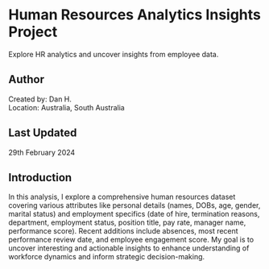 # Human Resources Analytics Insights Project
Explore HR analytics and uncover insights from employee data.

## Author
Created by: Dan H.  
Location: Australia, South Australia

## Last Updated
29th February 2024

## Introduction
In this analysis, I explore a comprehensive human resources dataset covering various attributes like personal details (names, DOBs, age, gender, marital status) and employment specifics (date of hire, termination reasons, department, employment status, position title, pay rate, manager name, performance score). Recent additions include absences, most recent performance review date, and employee engagement score. My goal is to uncover interesting and actionable insights to enhance understanding of workforce dynamics and inform strategic decision-making.
